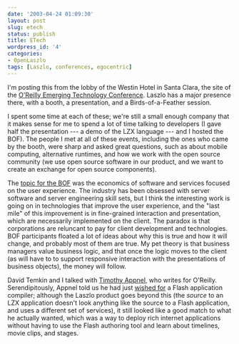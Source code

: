 ```yaml
---
date: '2003-04-24 01:09:30'
layout: post
slug: etech
status: publish
title: ETech
wordpress_id: '4'
categories:
- OpenLaszlo
tags: [Laszlo, conferences, egocentric]
---
```


I'm posting this from the lobby of the Westin Hotel in Santa Clara, the site of the [O'Reilly Emerging Technology Conference](http://conferences.oreillynet.com/etcon/).  Laszlo has a major presence there, with a booth, a presentation, and a Birds-of-a-Feather session.

I spent some time at each of these; we're still a small enough company that it makes sense for me to spend a lot of time talking to developers  (I gave half the presentation --- a demo of the LZX language --- and I hosted the BOF).  The people I met at all of these events, including the ones who came by the booth, were sharp and asked great questions, such as about mobile computing, alternative runtimes, and how we work with the open source community (we use open source software in our product, and we want to create an exchange for open source components).

The [topic for the BOF](http://conferences.oreillynet.com/cs/et2003/view/e_sess/4345) was the economics of software and services focused on the user experience.  The industry has been obsessed with server software and server engineering skill sets, but I think the interesting work is going on in technologies that improve the user experience, and the "last mile" of this improvement is in fine-grained interaction and presentation, which are necessarily implemented on the client.  The paradox is that corporations are reluncant to pay for client development and technologies.  BOF participants floated a lot of ideas about why this is true and how it will change, and probably most of them are true.  My pet theory is that business managers value business logic, and that once the logic moves to the client (as will have to to support responsive interaction with the presentations of business objects), the money will follow.

David Temkin and I talked with [Timothy Appnel](http://www.mplode.com/tima/), who writes for O'Reilly.  Serendipitously, Appnel told us he had just [wished for](http://www.mplode.com/tima/archives/000236.html) a Flash application compiler; although the Laszlo product goes beyond this (the _source_ to an LZX application doesn't look anything like the source to a Flash application, and uses a different set of services), it still looked like a good match to what he actually wanted, which was a way to deploy rich internet applications without having to use the Flash authoring tool and learn about timelines, movie clips, and stages.
